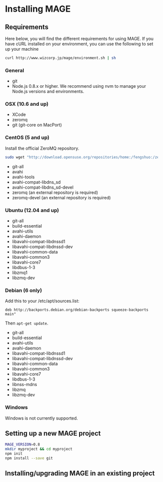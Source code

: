 Installing MAGE
=================

Requirements
------------

Here below, you will find the different requirements for using MAGE. If you have cURL installed on your environment, you can use the following to set up your machine

```bash
curl http://www.wizcorp.jp/mage/environment.sh | sh
```

### General

* git
* Node.js 0.8.x or higher. We recommend using nvm to manage your Node.js versions and environments.

### OSX (10.6 and up)

* XCode
* zeromq
* git (git-core on MacPort)

### CentOS (5 and up)

Install the official ZeroMQ repository.

```bash
sudo wget "http://download.opensuse.org/repositories/home:/fengshuo:/zeromq/CentOS_CentOS-${CENTOS_VERSION}/home:fengshuo:zeromq.repo" -O > /etc/yum.repos.d/zeromq.repo
```

* git-all
* avahi
* avahi-tools
* avahi-compat-libdns_sd
* avahi-compat-libdns_sd-devel
* zeromq (an external repository is required)
* zeromq-devel (an external repository is required)

### Ubuntu (12.04 and up)

* git-all
* build-essential
* avahi-utils
* avahi-daemon
* libavahi-compat-libdnssd1
* libavahi-compat-libdnssd-dev
* libavahi-common-data
* libavahi-common3
* libavahi-core7
* libdbus-1-3
* libzmq1
* libzmq-dev

### Debian (6 only)

Add this to your /etc/apt/sources.list:

```
deb http://backports.debian.org/debian-backports squeeze-backports main"
```

Then ```apt-get update```.

* git-all
* build-essential
* avahi-utils
* avahi-daemon
* libavahi-compat-libdnssd1
* libavahi-compat-libdnssd-dev
* libavahi-common-data
* libavahi-common3
* libavahi-core7
* libdbus-1-3
* libnss-mdns
* libzmq
* libzmq-dev

### Windows

Windows is not currently supported.

Setting up a new MAGE project
------------------------------

```bash
MAGE_VERSION=0.8
mkdir myproject && cd myproject
npm init
npm install --save git

```

Installing/upgrading MAGE in an existing project
------------------------------------------------

